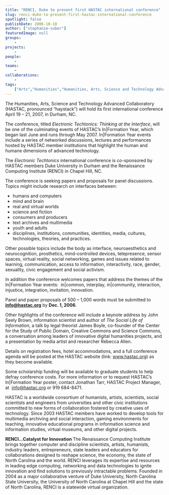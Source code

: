 ```yaml
---
title: "RENCI, Duke to present first HASTAC international conference"
slug: renci-duke-to-present-first-hastac-international-conference
spotlight: false
publishDate: 2006-10-18
author: ["stephanie-suber"]
featuredImage: null
groups:
    - 
projects:
    - 
people:
    - 
teams: 
    - 
collaborations:
    - 
tags:
    ["Arts","Humanities","Humanities, Arts, Science and Technology Advanced Collaboratory (HASTAC)"]
---
```

The Humanities, Arts, Science and Technology Advanced Collaboratory (HASTAC, pronounced “haystack”) will hold its first international conference April 19 – 21, 2007, in Durham, NC.

The conference, titled <em>Electronic Techtonics: Thinking at the Interface</em>, will be one of the culminating events of HASTAC’s In|Formation Year, which began last June and runs through May 2007. In|Formation Year events include a series of networked discussions, lectures and performances hosted by HASTAC member institutions that highlight the human and humane dimensions of advanced technology. <!--more-->

The <em>Electronic Techtonics</em> international conference is co-sponsored by HASTAC members Duke University in Durham and the Renaissance Computing Institute (RENCI) in Chapel Hill, NC.

The conference is seeking papers and proposals for panel discussions. Topics might include research on interfaces between:
<ul type="disc">
	<li>humans and computers</li>
	<li>mind and brain</li>
	<li>real and virtual worlds</li>
	<li>science and fiction</li>
	<li>consumers and producers</li>
	<li>text archives and multimedia</li>
	<li>youth and adults</li>
	<li>disciplines, institutions, communities, identities, media, cultures,  technologies, theories, and practices.</li>
</ul>
Other possible topics include the body as interface, neuroaesthetics and neurocognition, prosthetics, mind-controlled devices, telepresence, sensor spaces, virtual reality, social networking, games and issues related to learning, communication, access to information, interactivity, race, gender, sexuality, civic engagement and social activism.

In addition the conference welcomes papers that address the themes of the In|Formation Year events:  in|common, interplay, in|community, interaction, injustice, integration, invitation, innovation.

Panel and paper proposals of 500 – 1,000 words must be submitted to <strong><a href="mailto:info@hastac.org">info@hastac.org</a></strong> by <strong>Dec. 1, 2006</strong>.

Other highlights of the conference will include a keynote address by John Seely Brown, information scientist and author of <em>The Social Life of Information</em>, a talk by legal theorist James Boyle, co-founder of the Center for the Study of Public Domain, Creative Commons and Science Commons, a conversation among leaders of innovative digital humanities projects, and a presentation by media artist and researcher Rebecca Allen.

Details on registration fees, hotel accommodations, and a full conference agenda will be posted at the HASTAC website (link: www.hastac.org) as they become available.

Some scholarship funding will be available to graduate students to help defray conference costs. For more information or to request HASTAC’s In|Formation Year poster, contact Jonathan Tarr, HASTAC Project Manager, at  info@hastac.org or 919 684-8471.

HASTAC is a worldwide consortium of humanists, artists, scientists, social scientists and engineers from universities and other civic institutions committed to new forms of collaboration fostered by creative uses of technology. Since 2003 HASTAC members have worked to develop tools for multimedia archiving and social interaction, gaming environments for teaching, innovative educational programs in information science and information studies, virtual museums, and other digital projects.

<strong> RENCI...Catalyst for Innovation </strong>
The Renaissance Computing Institute brings together computer and discipline scientists, artists, humanists, industry leaders, entrepreneurs, state leaders and educators for collaborations designed to reshape science, the economy, the state of North Carolina and the world. RENCI leverages its expertise and resources in leading edge computing, networking and data technologies to ignite innovation and find solutions to previously intractable problems. Founded in 2004 as a major collaborative venture of Duke University, North Carolina State University, the University of North Carolina at Chapel Hill and the state of North Carolina, RENCI is a statewide virtual organization.
